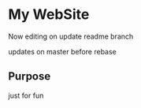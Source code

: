 # My WebSite

Now editing on update readme branch

updates on master before rebase

## Purpose

just for fun
